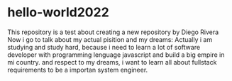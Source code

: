 # hello-world2022
This repository is a test about creating a new repository by Diego Rivera
Now i go to talk about my actual pisition and my dreams:
Actually i am studying and study hard, because i need to learn a lot of software developer with programming lenguage javascript and build a big empire in mi country.
and respect to my dreams, i want to learn all about fullstack requirements to be a importan system engineer.
